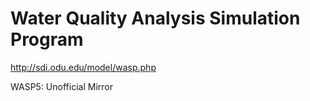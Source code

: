 # Water Quality Analysis Simulation Program

http://sdi.odu.edu/model/wasp.php

WASP5: Unofficial Mirror
